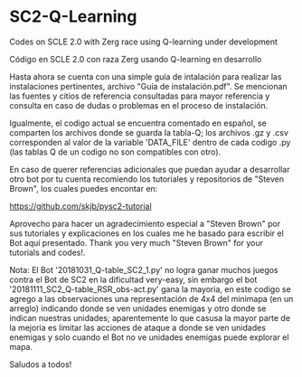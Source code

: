 # SC2-Q-Learning
Codes on SCLE 2.0 with Zerg race using Q-learning under development

Código en SCLE 2.0 con raza Zerg usando Q-learning en desarrollo

Hasta ahora se cuenta con una simple guía de intalación para realizar las instalaciones pertinentes, archivo "Guía de instalación.pdf".
  Se mencionan las fuentes y citios de referencia consultadas para mayor referencia y consulta en caso de dudas o problemas en el proceso   de instalación.

Igualmente, el codigo actual se encuentra comentado en español, se comparten los archivos donde se guarda la tabla-Q; los archivos .gz y .csv corresponden al valor de la variable 'DATA_FILE' dentro de cada codigo .py (las tablas Q de un codigo no son compatibles con otro).

En caso de querer referencias adicionales que puedan ayudar a desarrollar otro bot por tu cuenta recomiendo los tutoriales y repositorios de "Steven Brown", los cuales puedes encontar en:

https://github.com/skjb/pysc2-tutorial

Aprovecho para hacer un agradecimiento especial a "Steven Brown" por sus tutoriales y explicaciones en los cuales me he basado para escribir el Bot aquí presentado. Thank you very much "Steven Brown" for your tutorials and codes!.

Nota: El Bot '20181031_Q-table_SC2_1.py' no logra ganar muchos juegos contra el Bot de SC2 en la dificultad very-easy, sin embargo el bot '20181111_SC2_Q-table_RSR_obs-act.py' gana la mayoria, en este codigo se agrego a las observaciones una representación de 4x4 del minimapa (en un arreglo) indicando donde se ven unidades enemigas y otro donde se indican nuestras unidades; aparentemente lo que casusa la mayor parte de la mejoria es limitar las acciones de ataque a donde se ven unidades enemigas y solo cuando el Bot no ve unidades enemigas puede explorar el mapa.

Saludos a todos!

